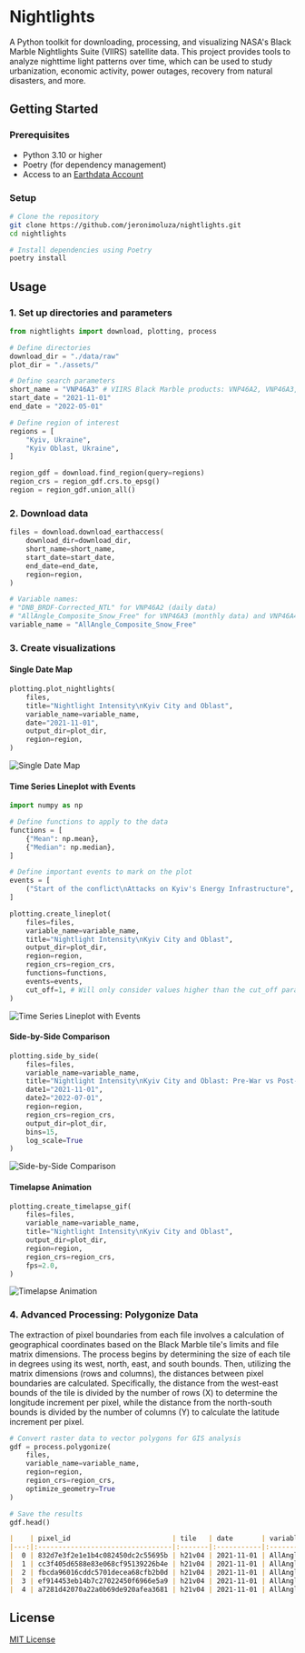 # Nightlights

A Python toolkit for downloading, processing, and visualizing NASA's Black Marble Nightlights Suite (VIIRS) satellite data. This project provides tools to analyze nighttime light patterns over time, which can be used to study urbanization, economic activity, power outages, recovery from natural disasters, and more.

## Getting Started

### Prerequisites
- Python 3.10 or higher
- Poetry (for dependency management)
- Access to an [Earthdata Account](https://urs.earthdata.nasa.gov/)

### Setup

```bash
# Clone the repository
git clone https://github.com/jeronimoluza/nightlights.git
cd nightlights

# Install dependencies using Poetry
poetry install
```

## Usage

### 1. Set up directories and parameters

```python
from nightlights import download, plotting, process

# Define directories
download_dir = "./data/raw"
plot_dir = "./assets/"

# Define search parameters
short_name = "VNP46A3" # VIIRS Black Marble products: VNP46A2, VNP46A3, VNP46A4
start_date = "2021-11-01"
end_date = "2022-05-01"

# Define region of interest
regions = [
    "Kyiv, Ukraine",
    "Kyiv Oblast, Ukraine",
]

region_gdf = download.find_region(query=regions)
region_crs = region_gdf.crs.to_epsg()
region = region_gdf.union_all()
```

### 2. Download data

```python
files = download.download_earthaccess(
    download_dir=download_dir,
    short_name=short_name,
    start_date=start_date,
    end_date=end_date,
    region=region,
)

# Variable names:
# "DNB_BRDF-Corrected_NTL" for VNP46A2 (daily data)
# "AllAngle_Composite_Snow_Free" for VNP46A3 (monthly data) and VNP46A4 (annual data)
variable_name = "AllAngle_Composite_Snow_Free"  
```

### 3. Create visualizations

#### Single Date Map

```python
plotting.plot_nightlights(
    files,
    title="Nightlight Intensity\nKyiv City and Oblast",
    variable_name=variable_name,
    date="2021-11-01",
    output_dir=plot_dir,
    region=region,
)
```
![Single Date Map](./assets/nightlights_20211101_AllAngle_Composite_Snow_Free.png)

#### Time Series Lineplot with Events

```python
import numpy as np

# Define functions to apply to the data
functions = [
    {"Mean": np.mean},
    {"Median": np.median},
]

# Define important events to mark on the plot
events = [
    ("Start of the conflict\nAttacks on Kyiv's Energy Infrastructure", "2022-02-01"),
]

plotting.create_lineplot(
    files=files,
    variable_name=variable_name,
    title="Nightlight Intensity\nKyiv City and Oblast",
    output_dir=plot_dir,
    region=region,
    region_crs=region_crs,
    functions=functions,
    events=events,
    cut_off=1, # Will only consider values higher than the cut_off parameter for the lineplot
)
```
![Time Series Lineplot with Events](./assets/lineplot_AllAngle_Composite_Snow_Free.png)

#### Side-by-Side Comparison

```python
plotting.side_by_side(
    files=files,
    variable_name=variable_name,
    title="Nightlight Intensity\nKyiv City and Oblast: Pre-War vs Post-War",
    date1="2021-11-01",
    date2="2022-07-01",
    region=region,
    region_crs=region_crs,
    output_dir=plot_dir,
    bins=15,
    log_scale=True
)
```
![Side-by-Side Comparison](./assets/comparison_AllAngle_Composite_Snow_Free_20211101_20220501.png)

#### Timelapse Animation

```python
plotting.create_timelapse_gif(
    files=files,
    variable_name=variable_name,
    title="Nightlight Intensity\nKyiv City and Oblast",
    output_dir=plot_dir,
    region=region,
    region_crs=region_crs,
    fps=2.0,
)
```
![Timelapse Animation](./assets/timelapse_AllAngle_Composite_Snow_Free.gif)


### 4. Advanced Processing: Polygonize Data

The extraction of pixel boundaries from each file involves a calculation of geographical coordinates based on the Black Marble tile's limits and file matrix dimensions. The process begins by determining the size of each tile in degrees using its west, north, east, and south bounds. Then, utilizing the matrix dimensions (rows and columns), the distances between pixel boundaries are calculated. Specifically, the distance from the west-east bounds of the tile is divided by the number of rows (X) to determine the longitude increment per pixel, while the distance from the north-south bounds is divided by the number of columns (Y) to calculate the latitude increment per pixel.

```python
# Convert raster data to vector polygons for GIS analysis
gdf = process.polygonize(
    files, 
    variable_name=variable_name, 
    region=region, 
    region_crs=region_crs, 
    optimize_geometry=True
)

# Save the results
gdf.head()
```

```markdown
|    | pixel_id                         | tile   | date       | variable                     |   value | geometry                                                                                                                                                                   |
|---:|:---------------------------------|:-------|:-----------|:-----------------------------|--------:|:---------------------------------------------------------------------------------------------------------------------------------------------------------------------------|
|  0 | 832d7e3f2e1e1b4c082450dc2c55695b | h21v04 | 2021-11-01 | AllAngle_Composite_Snow_Free |       0 | POLYGON ((30 49.99583333333334, 30.00416666666667 49.99583333333334, 30.00416666666667 50, 30 50, 30 49.99583333333334)) |
|  1 | cc3f405d6588e83e068cf95139226b4e | h21v04 | 2021-11-01 | AllAngle_Composite_Snow_Free |       0 | POLYGON ((30.004166666666666 49.99583333333334, 30.008333333333336 49.99583333333334, 30.008333333333336 50, 30.004166666666666 50, 30.004166666666666 49.99583333333334)) |
|  2 | fbcda96016cddc5701decea68cfb2b0d | h21v04 | 2021-11-01 | AllAngle_Composite_Snow_Free |       0 | POLYGON ((30.008333333333333 49.99583333333334, 30.012500000000003 49.99583333333334, 30.012500000000003 50, 30.008333333333333 50, 30.008333333333333 49.99583333333334)) |
|  3 | ef914453eb14b7c27022450f6966e5a9 | h21v04 | 2021-11-01 | AllAngle_Composite_Snow_Free |       0 | POLYGON ((30.0125 49.99583333333334, 30.01666666666667 49.99583333333334, 30.01666666666667 50, 30.0125 50, 30.0125 49.99583333333334)) |
|  4 | a7281d42070a22a0b69de920afea3681 | h21v04 | 2021-11-01 | AllAngle_Composite_Snow_Free |       0 | POLYGON ((30.016666666666666 49.99583333333334, 30.020833333333336 49.99583333333334, 30.020833333333336 50, 30.016666666666666 50, 30.016666666666666 49.99583333333334)) |
```

## License

[MIT License](LICENSE)
